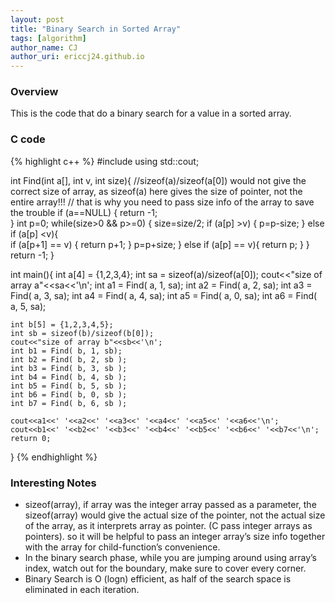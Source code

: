 ```yaml
---
layout: post
title: "Binary Search in Sorted Array"
tags: [algorithm]
author_name: CJ
author_uri: ericcj24.github.io
---
```


### Overview

This is the code that do a binary search for a value in a sorted array.

### C<span class="underline"></span> code

{% highlight c++ %}
#include <iostream>
using std::cout;

int Find(int a[], int v, int size){
//sizeof(a)/sizeof(a[0]) would not give the correct size of array, as sizeof(a) here gives the size of pointer, not the entire array!!!
// that is why you need to pass size info of the array to save the trouble
    if (a==NULL) {
	return -1;	
    }
    int p=0;
    while(size>0 && p>=0) {
	size=size/2;
	if (a[p] >v) {
            p=p-size;
	}
	else if (a[p] <v){	
	    if (a[p+1] == v) {
		return p+1;
	    }
	    p=p+size;
	}
	else if (a[p] == v){
	    return p;
	}
    }	
    return -1;
}

int main(){
    int a[4] = {1,2,3,4};
    int sa = sizeof(a)/sizeof(a[0]);
    cout<<"size of array a"<<sa<<'\n';
    int a1 = Find( a, 1, sa);
    int a2 = Find( a, 2, sa);
    int a3 = Find( a, 3, sa);
    int a4 = Find( a, 4, sa);
    int a5 = Find( a, 0, sa);
    int a6 = Find( a, 5, sa);

    int b[5] = {1,2,3,4,5};
    int sb = sizeof(b)/sizeof(b[0]);
    cout<<"size of array b"<<sb<<'\n';
    int b1 = Find( b, 1, sb);
    int b2 = Find( b, 2, sb );
    int b3 = Find( b, 3, sb );
    int b4 = Find( b, 4, sb );
    int b5 = Find( b, 5, sb );
    int b6 = Find( b, 0, sb );
    int b7 = Find( b, 6, sb );
	
    cout<<a1<<' '<<a2<<' '<<a3<<' '<<a4<<' '<<a5<<' '<<a6<<'\n';
    cout<<b1<<' '<<b2<<' '<<b3<<' '<<b4<<' '<<b5<<' '<<b6<<' '<<b7<<'\n';
    return 0;
}
{% endhighlight %}

### Interesting Notes

-   sizeof(array), if array was the integer array passed as a parameter,
    the sizeof(array) would give the actual size of the pointer, not the
    actual size of the array, as it interprets array as pointer. (C<span
    class="underline"></span> pass integer arrays as pointers). so it
    will be helpful to pass an integer array’s size info together with
    the array for child-function’s convenience.
-   In the binary search phase, while you are jumping around using
    array’s index, watch out for the boundary, make sure to cover every
    corner.
-   Binary Search is O (logn) efficient, as half of the search space is
    eliminated in each iteration.
